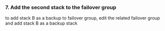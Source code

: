 <!-- post: -->


### 7. Add the second stack to the failover group

to add stack B as a backup to failover group, edit the related failover group and add stack B as a backup stack




